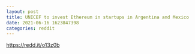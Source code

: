 ```yaml
--- 
layout: post 
title: UNICEF to invest Ethereum in startups in Argentina and Mexico 
date: 2021-06-16 1623847398 
categories: reddit 
--- 
```

https://redd.it/o13z0b
